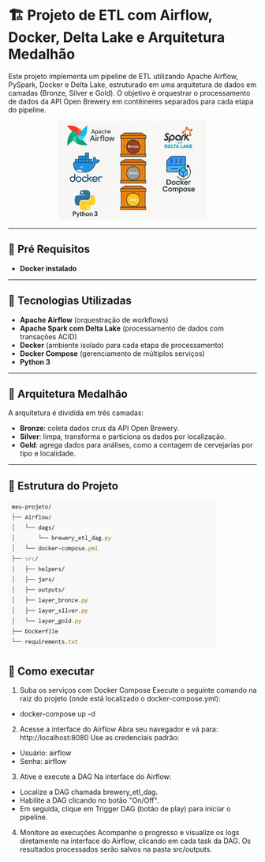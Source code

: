 # 🏗️ Projeto de ETL com Airflow, Docker, Delta Lake e Arquitetura Medalhão

Este projeto implementa um pipeline de ETL utilizando Apache Airflow, PySpark, Docker e Delta Lake, estruturado em uma arquitetura de dados em camadas (Bronze, Silver e Gold). O objetivo é orquestrar o processamento de dados da API Open Brewery em contêineres separados para cada etapa do pipeline.

<div align="center">
  <img src="/imgs_png/arquitetura_projeto.png" alt="python" height="200">
</div>

---

## 🔧 Pré Requisitos

- **Docker instalado** 

---

## 🔧 Tecnologias Utilizadas

- **Apache Airflow** (orquestração de workflows)
- **Apache Spark com Delta Lake** (processamento de dados com transações ACID)
- **Docker** (ambiente isolado para cada etapa de processamento)
- **Docker Compose** (gerenciamento de múltiplos serviços)
- **Python 3**

---

## 🧱 Arquitetura Medalhão

A arquitetura é dividida em três camadas:

- **Bronze**: coleta dados crus da API Open Brewery.
- **Silver**: limpa, transforma e particiona os dados por localização.
- **Gold**: agrega dados para análises, como a contagem de cervejarias por tipo e localidade.

---

## 📁 Estrutura do Projeto

<img src="/imgs_png/estrutura_projeto.png" alt="python" height="300" /> 

## 📁 Como executar

1. Suba os serviços com Docker Compose
Execute o seguinte comando na raiz do projeto (onde está localizado o docker-compose.yml):

- docker-compose up -d

2. Acesse a interface do Airflow
Abra seu navegador e vá para: http://localhost:8080
Use as credenciais padrão:

- Usuário: airflow
- Senha: airflow

3. Ative e execute a DAG
Na interface do Airflow:

- Localize a DAG chamada brewery_etl_dag.
- Habilite a DAG clicando no botão "On/Off".
- Em seguida, clique em Trigger DAG (botão de play) para iniciar o pipeline.

4. Monitore as execuções
Acompanhe o progresso e visualize os logs diretamente na interface do Airflow, clicando em cada task da DAG.
Os resultados processados serão salvos na pasta src/outputs.
